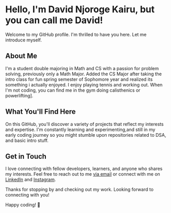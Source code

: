 # Hello, I'm David Njoroge Kairu, but you can call me David!
Welcome to my GitHub profile. I'm thrilled to have you here. Let me introduce myself.

## About Me
I'm a student double majoring in Math and CS with a passion for problem solving, previously only a Math Major. 
Added the CS Major after taking the intro class for fun spring semester of Sophomore year and realized its something i actually enjoyed.
I enjoy playing tennis and working out.
When I'm not coding, you can find me in the gym doing calisthenics or powerlifting].

## What You'll Find Here
On this GitHub, you'll discover a variety of projects that reflect my interests and expertise. 
I'm constantly learning and experimenting,and still in my early coding journey so you might stumble upon repositories related to DSA, and basic intro stuff. 

## Get in Touch
I love connecting with fellow developers, learners, and anyone who shares my interests. Feel free to reach out to me [via email](davidnjoroge560@gmail.com) or
connect with me on [LinkedIn](https://www.linkedin.com/in/david-kairu-wgtp2024/) and [Instagram](https://instagram.com/david_kairu1).

Thanks for stopping by and checking out my work. Looking forward to connecting with you!

Happy coding! 🚀
